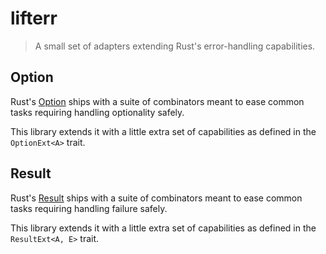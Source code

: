 # lifterr

> A small set of adapters extending Rust's error-handling capabilities.

## Option

Rust's [Option](https://doc.rust-lang.org/std/option/enum.Option.html) ships with a suite
of combinators meant to ease common tasks requiring handling optionality safely.

This library extends it with a little extra set of capabilities as defined in the `OptionExt<A>` trait.

## Result

Rust's [Result](https://doc.rust-lang.org/std/result/enum.Result.html) ships with a suite
of combinators meant to ease common tasks requiring handling failure safely.

This library extends it with a little extra set of capabilities as defined in the `ResultExt<A, E>` trait.
